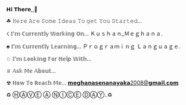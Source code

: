 𝗛𝗶 𝗧𝗵𝗲𝗿𝗲,,👻

☘ 𝙷𝚎𝚛𝚎 𝙰𝚛𝚎 𝚂𝚘𝚖𝚎 𝙸𝚍𝚎𝚊𝚜 𝚃𝚘 𝚐𝚎𝚝 𝚈𝚘𝚞 𝚂𝚝𝚊𝚛𝚝𝚎𝚍...

☇ 𝕀'𝕞 ℂ𝕦𝕣𝕣𝕖𝕟𝕥𝕝𝕪 𝕎𝕠𝕣𝕜𝕚𝕟𝕘 𝕆𝕟... Ｋｕｓｈａｎ_Ｍｅｇｈａｎａ.

♣ 𝕀'𝕞 ℂ𝕦𝕣𝕣𝕖𝕟𝕥𝕝𝕪 𝕃𝕖𝕒𝕣𝕟𝕚𝕟𝕘...    Ｐｒｏｇｒａｍｉｎｇ Ｌａｎｇｕａｇｅ.

♘ 𝕀'𝕞 𝕃𝕠𝕠𝕜𝕚𝕟𝕘 𝔽𝕠𝕣 ℍ𝕖𝕝𝕡 𝕎𝕚𝕥𝕙...

♕ 𝔸𝕤𝕜 𝕄𝕖 𝔸𝕓𝕠𝕦𝕥...

☢ ℍ𝕠𝕨 𝕋𝕠 ℝ𝕖𝕒𝕔𝕙 𝕄𝕖...        𝗺𝗲𝗴𝗵𝗮𝗻𝗮𝘀𝗲𝗻𝗮𝗻𝗮𝘆𝗮𝗸𝗮2008@𝗴𝗺𝗮𝗶𝗹.𝗰𝗼𝗺

♻ Ⓗ︎Ⓐ︎Ⓥ︎Ⓔ︎ Ⓐ︎ Ⓝ︎Ⓘ︎Ⓒ︎Ⓔ︎ Ⓓ︎Ⓐ︎Ⓨ︎..♻
